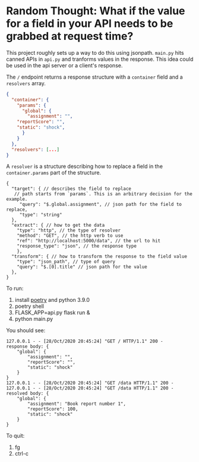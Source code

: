# Random Thought: What if the value for a field in your API needs to be grabbed at request time?

This project roughly sets up a way to do this using jsonpath. 
`main.py` hits canned APIs in `api.py` and tranforms values 
in the response. This idea could be used in the api server
or a client's response.

The `/` endpoint returns a response structure with a `container` field and a
`resolvers` array. 
```json
{
  "container": {
    "params": {
      "global": {
        "assignment": "",
	"reportScore": "",
	"static": "shock",
      }
    }
  },
  "resolvers": [...]
}
```


A `resolver` is a structure describing how to replace a field in the
`container.params` part of the structure.

```jsonc
{
  "target": { // describes the field to replace
   // path starts from `params`. This is an arbitrary decision for the example.
     "query": "$.global.assignment", // json path for the field to replace,
     "type": "string"
  },
  "extract": { // how to get the data
    "type": "http", // the type of resolver
    "method": "GET", // the http verb to use
    "ref": "http://localhost:5000/data", // the url to hit
    "response_type": "json", // the response type
    },
  "transform": { // how to transform the response to the field value
    "type": "json_path", // type of query
    "query": "$.[0].title" // json path for the value
  },
}
```

To run:
1. install [poetry](https://github.com/python-poetry/poetry#installation) and python 3.9.0
1. poetry shell
1. FLASK_APP=api.py flask run &
1. python main.py

You should see:
```
127.0.0.1 - - [28/Oct/2020 20:45:24] "GET / HTTP/1.1" 200 -
response body: {
    "global": {
        "assignment": "",
        "reportScore": "",
        "static": "shock"
    }
}
127.0.0.1 - - [28/Oct/2020 20:45:24] "GET /data HTTP/1.1" 200 -
127.0.0.1 - - [28/Oct/2020 20:45:24] "GET /data HTTP/1.1" 200 -
resolved body: {
    "global": {
        "assignment": "Book report number 1",
        "reportScore": 100,
        "static": "shock"
    }
}
```

To quit:
1. fg
1. ctrl-c

